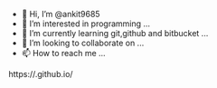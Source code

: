 - 👋 Hi, I’m @ankit9685
- 👀 I’m interested in programming ...
- 🌱 I’m currently learning git,github and bitbucket ...
- 💞️ I’m looking to collaborate on ...
- 📫 How to reach me ...

<!---
ankit9685/ankit9688 is a ✨ special ✨ repository because its `README.md` (this file) appears on your GitHub profile.
You can click the Preview link to take a look at your changes.
--->
https://<username>.github.io/<RepoName> 
